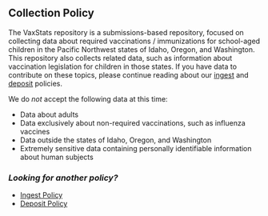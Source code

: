 ## Collection Policy
The VaxStats repository is a submissions-based repository, focused on collecting data about required vaccinations / immunizations for school-aged children in the Pacific Northwest states of Idaho, Oregon, and Washington. This repository also collects related data, such as information about vaccination legislation for children in those states. If you have data to contribute on these topics, please continue reading about our [ingest](https://github.com/kthrog/VaxStats/edit/master/protocolReport/policies/ingestPolicy.md) and [deposit](https://github.com/kthrog/VaxStats/edit/master/protocolReport/policies/depositPolicy.m) policies. 

We do _not_ accept the following data at this time: 
- Data about adults
- Data exclusively about non-required vaccinations, such as influenza vaccines
- Data outside the states of Idaho, Oregon, and Washington
- Extremely sensitive data containing personally identifiable information about human subjects

### *Looking for another policy?*
- [Ingest Policy](https://github.com/kthrog/VaxStats/edit/master/protocolReport/policies/ingestPolicy.md)
- [Deposit Policy](https://github.com/kthrog/VaxStats/edit/master/protocolReport/policies/depositPolicy.md)
